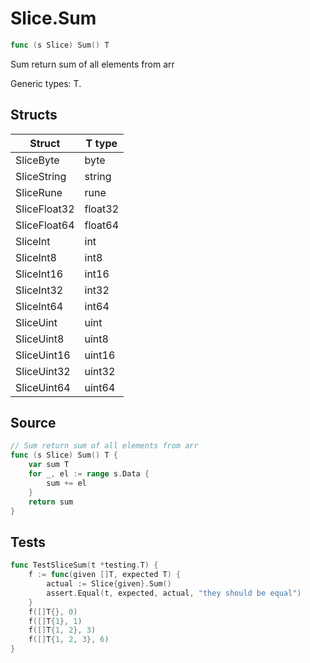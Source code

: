 # Slice.Sum

```go
func (s Slice) Sum() T
```

Sum return sum of all elements from arr

Generic types: T.

## Structs

| Struct | T type |
| ------ | ------ |
| SliceByte | byte |
| SliceString | string |
| SliceRune | rune |
| SliceFloat32 | float32 |
| SliceFloat64 | float64 |
| SliceInt | int |
| SliceInt8 | int8 |
| SliceInt16 | int16 |
| SliceInt32 | int32 |
| SliceInt64 | int64 |
| SliceUint | uint |
| SliceUint8 | uint8 |
| SliceUint16 | uint16 |
| SliceUint32 | uint32 |
| SliceUint64 | uint64 |

## Source

```go
// Sum return sum of all elements from arr
func (s Slice) Sum() T {
	var sum T
	for _, el := range s.Data {
		sum += el
	}
	return sum
}
```

## Tests

```go
func TestSliceSum(t *testing.T) {
	f := func(given []T, expected T) {
		actual := Slice{given}.Sum()
		assert.Equal(t, expected, actual, "they should be equal")
	}
	f([]T{}, 0)
	f([]T{1}, 1)
	f([]T{1, 2}, 3)
	f([]T{1, 2, 3}, 6)
}
```